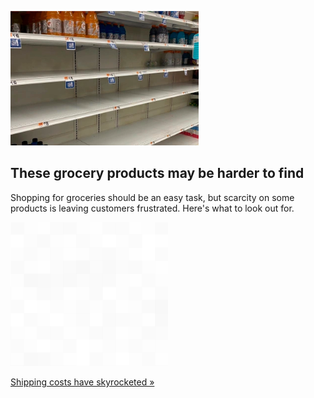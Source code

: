 
![These grocery products may be harder to find](./20211018055906.png)
## These grocery products may be harder to find

Shopping for groceries should be an easy task, but scarcity on some products is leaving customers frustrated. Here's what to look out for.

![pic](../square_bg.png)

[Shipping costs have skyrocketed »](https://www.yahoo.com/finance/news/grocery-store-shelves-bare-products-173151608.html)
